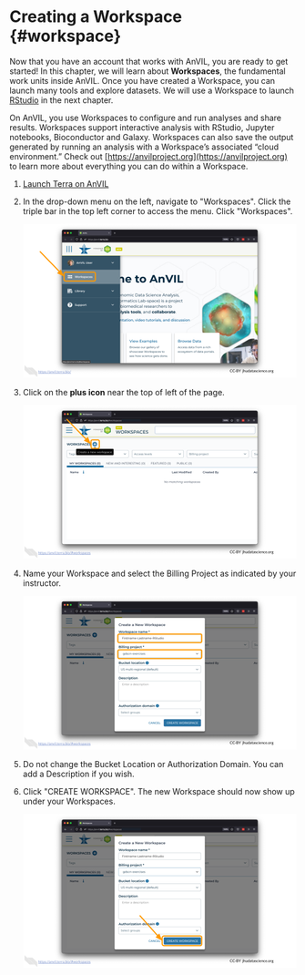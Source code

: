 # Creating a Workspace {#workspace}

Now that you have an account that works with AnVIL, you are ready to get started! In this chapter, we will learn about **Workspaces**, the fundamental work units inside AnVIL. Once you have created a Workspace, you can launch many tools and explore datasets. We will use a Workspace to launch [RStudio](#rstudio) in the next chapter.

On AnVIL, you use Workspaces to configure and run analyses and share results. Workspaces support interactive analysis with RStudio, Jupyter notebooks, Bioconductor and Galaxy. Workspaces can also save the output generated by running an analysis with a Workspace’s associated “cloud environment.” Check out [https://anvilproject.org](https://anvilproject.org) to learn more about everything you can do within a Workspace.


1. [Launch Terra on AnVIL](https://anvil.terra.bio/#workspaces)

1. In the drop-down menu on the left, navigate to "Workspaces". Click the triple bar in the top left corner to access the menu. Click "Workspaces".

    <img src="03-workspace_files/figure-html//1BLTCaogA04bbeSD1tR1Wt-mVceQA6FHXa8FmFzIARrg_g11f12bc99af_0_2.png" title="Screenshot of Terra drop-down menu. The &quot;hamburger&quot; button to extend the drop-down menu is highlighted, and the menu item &quot;Workspaces&quot; is highlighted." alt="Screenshot of Terra drop-down menu. The &quot;hamburger&quot; button to extend the drop-down menu is highlighted, and the menu item &quot;Workspaces&quot; is highlighted." width="480" />

1. Click on the **plus icon** near the top of left of the page.

    <img src="03-workspace_files/figure-html//1BLTCaogA04bbeSD1tR1Wt-mVceQA6FHXa8FmFzIARrg_g11e8aba06f7_0_6.png" title="Screenshot of Terra Workspaces page. The &quot;+&quot; is highlighted." alt="Screenshot of Terra Workspaces page. The &quot;+&quot; is highlighted." width="480" />

1. Name your Workspace and select the Billing Project as indicated by your instructor.

    <img src="03-workspace_files/figure-html//1BLTCaogA04bbeSD1tR1Wt-mVceQA6FHXa8FmFzIARrg_g11f12bc99af_0_18.png" title="Screenshot of Terra dialog box for creating a new Workspace. The text box labeled &quot;Workspace name&quot; and the drop-down menu labeled &quot;Billing project&quot; are highlighted." alt="Screenshot of Terra dialog box for creating a new Workspace. The text box labeled &quot;Workspace name&quot; and the drop-down menu labeled &quot;Billing project&quot; are highlighted." width="480" />

1. Do not change the Bucket Location or Authorization Domain. You can add a Description if you wish.

1. Click "CREATE WORKSPACE". The new Workspace should now show up under your Workspaces.

    <img src="03-workspace_files/figure-html//1BLTCaogA04bbeSD1tR1Wt-mVceQA6FHXa8FmFzIARrg_g11f12bc99af_0_30.png" title="Screenshot of Terra dialog box for creating a new Workspace. The &quot;Create Workspace&quot; button is highlighted." alt="Screenshot of Terra dialog box for creating a new Workspace. The &quot;Create Workspace&quot; button is highlighted." width="480" />

